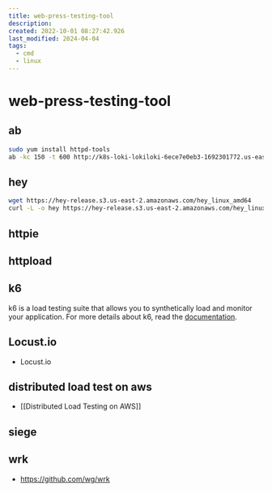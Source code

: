 ```yaml
---
title: web-press-testing-tool
description: 
created: 2022-10-01 08:27:42.926
last_modified: 2024-04-04
tags:
  - cmd
  - linux
---
```

# web-press-testing-tool

## ab
```sh
sudo yum install httpd-tools
ab -kc 150 -t 600 http://k8s-loki-lokiloki-6ece7e0eb3-1692301772.us-east-1.elb.amazonaws.com
```

## hey
```sh
wget https://hey-release.s3.us-east-2.amazonaws.com/hey_linux_amd64
curl -L -o hey https://hey-release.s3.us-east-2.amazonaws.com/hey_linux_amd64
```

## httpie

## httpload 

## k6
k6 is a load testing suite that allows you to synthetically load and monitor your application. For more details about k6, read the [documentation](https://k6.io/docs/).

## Locust.io
- Locust.io

## distributed load test on aws
- [[Distributed Load Testing on AWS]]


## siege


## wrk
- https://github.com/wg/wrk




